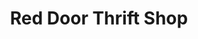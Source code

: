 ---
title: "Red Door Thrift Shop"
url: /goshen/red-door-thrift-shop-saint-john-street/
shop: Gebrauchtwaren
---